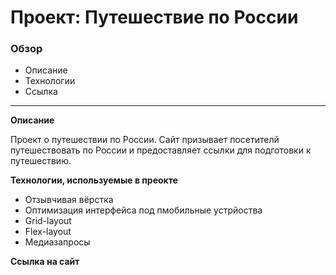# Проект: Путешествие по России

### Обзор
* Описание
* Технологии
* Ссылка
___

**Описание**

Проект о путешествии по России. 
Сайт призывает посетителй путешествовать по России и предоставляет ссылки для подготовки к путешествию.

**Технологии, используемые в преокте**

* Отзывчивая вёрстка
* Оптимизация интерфейса под пмобильные устрйоства
* Grid-layout
* Flex-layout
* Медиазапросы

**Ссылка на сайт**

